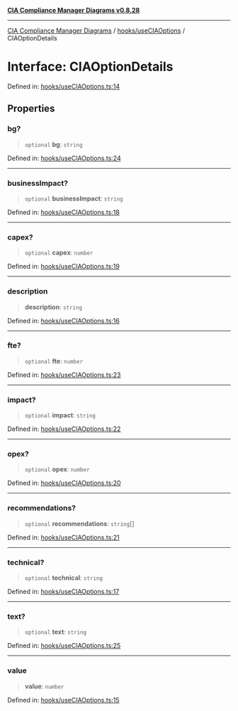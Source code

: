 [**CIA Compliance Manager Diagrams v0.8.28**](../../../README.md)

***

[CIA Compliance Manager Diagrams](../../../modules.md) / [hooks/useCIAOptions](../README.md) / CIAOptionDetails

# Interface: CIAOptionDetails

Defined in: [hooks/useCIAOptions.ts:14](https://github.com/Hack23/cia-compliance-manager/blob/7619f76b35999bc4eb3f6ff6c1e77c13be78f250/src/hooks/useCIAOptions.ts#L14)

## Properties

### bg?

> `optional` **bg**: `string`

Defined in: [hooks/useCIAOptions.ts:24](https://github.com/Hack23/cia-compliance-manager/blob/7619f76b35999bc4eb3f6ff6c1e77c13be78f250/src/hooks/useCIAOptions.ts#L24)

***

### businessImpact?

> `optional` **businessImpact**: `string`

Defined in: [hooks/useCIAOptions.ts:18](https://github.com/Hack23/cia-compliance-manager/blob/7619f76b35999bc4eb3f6ff6c1e77c13be78f250/src/hooks/useCIAOptions.ts#L18)

***

### capex?

> `optional` **capex**: `number`

Defined in: [hooks/useCIAOptions.ts:19](https://github.com/Hack23/cia-compliance-manager/blob/7619f76b35999bc4eb3f6ff6c1e77c13be78f250/src/hooks/useCIAOptions.ts#L19)

***

### description

> **description**: `string`

Defined in: [hooks/useCIAOptions.ts:16](https://github.com/Hack23/cia-compliance-manager/blob/7619f76b35999bc4eb3f6ff6c1e77c13be78f250/src/hooks/useCIAOptions.ts#L16)

***

### fte?

> `optional` **fte**: `number`

Defined in: [hooks/useCIAOptions.ts:23](https://github.com/Hack23/cia-compliance-manager/blob/7619f76b35999bc4eb3f6ff6c1e77c13be78f250/src/hooks/useCIAOptions.ts#L23)

***

### impact?

> `optional` **impact**: `string`

Defined in: [hooks/useCIAOptions.ts:22](https://github.com/Hack23/cia-compliance-manager/blob/7619f76b35999bc4eb3f6ff6c1e77c13be78f250/src/hooks/useCIAOptions.ts#L22)

***

### opex?

> `optional` **opex**: `number`

Defined in: [hooks/useCIAOptions.ts:20](https://github.com/Hack23/cia-compliance-manager/blob/7619f76b35999bc4eb3f6ff6c1e77c13be78f250/src/hooks/useCIAOptions.ts#L20)

***

### recommendations?

> `optional` **recommendations**: `string`[]

Defined in: [hooks/useCIAOptions.ts:21](https://github.com/Hack23/cia-compliance-manager/blob/7619f76b35999bc4eb3f6ff6c1e77c13be78f250/src/hooks/useCIAOptions.ts#L21)

***

### technical?

> `optional` **technical**: `string`

Defined in: [hooks/useCIAOptions.ts:17](https://github.com/Hack23/cia-compliance-manager/blob/7619f76b35999bc4eb3f6ff6c1e77c13be78f250/src/hooks/useCIAOptions.ts#L17)

***

### text?

> `optional` **text**: `string`

Defined in: [hooks/useCIAOptions.ts:25](https://github.com/Hack23/cia-compliance-manager/blob/7619f76b35999bc4eb3f6ff6c1e77c13be78f250/src/hooks/useCIAOptions.ts#L25)

***

### value

> **value**: `number`

Defined in: [hooks/useCIAOptions.ts:15](https://github.com/Hack23/cia-compliance-manager/blob/7619f76b35999bc4eb3f6ff6c1e77c13be78f250/src/hooks/useCIAOptions.ts#L15)
